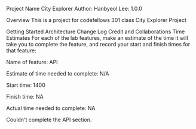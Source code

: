 Project Name City Explorer
Author: Hanbyeol Lee: 1.0.0

Overview
This is a project for codefellows 301 class City Explorer Project

Getting Started
Architecture
Change Log
Credit and Collaborations
Time Estimates For each of the lab features, make an estimate of the time it will take you to complete the feature, and record your start and finish times for that feature:

Name of feature: API

Estimate of time needed to complete: N/A

Start time: 1400

Finish time: NA

Actual time needed to complete: NA

Couldn't complete the API section.
